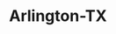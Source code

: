 ---
title: Arlington-TX
slug: arlington-tx
f_state:
- cms/state/texas.md
f_locations:
- cms/payday-loan/24-hour-check-cashiers-92.md
- cms/payday-loan/24-hour-check-cashiers-96.md
- cms/payday-loan/a-bc-money-transactions-304.md
- cms/payday-loan/advance-america-2319.md
- cms/payday-loan/advance-america-2356.md
- cms/payday-loan/advance-america-2357.md
- cms/payday-loan/advance-america-2358.md
- cms/payday-loan/advance-america-2359.md
- cms/payday-loan/advance-america-2360.md
- cms/payday-loan/advance-america-2361.md
- cms/payday-loan/america-transfers-inc-4135.md
- cms/payday-loan/any-kind-check-cashing-centers-4617.md
- cms/payday-loan/associated-check-protection-4852.md
- cms/payday-loan/cars-n-cash-inc-6077.md
- cms/payday-loan/cash-advantedge-6631.md
- cms/payday-loan/cash-america-inc-6685.md
- cms/payday-loan/cash-boys-inc-6753.md
- cms/payday-loan/cash-now-rto-8152.md
- cms/payday-loan/cash-store-8575.md
- cms/payday-loan/check-go-9959.md
- cms/payday-loan/check-mart-of-texas-13800.md
- cms/payday-loan/checks-cashed-any-kind-14598.md
- cms/payday-loan/comm-cash-15184.md
- cms/payday-loan/commerce-clearing-company-llc-15187.md
- cms/payday-loan/exchange-funding-inc-16869.md
- cms/payday-loan/extra-cash-17216.md
- cms/payday-loan/extra-cash-17217.md
- cms/payday-loan/extra-cash-17218.md
- cms/payday-loan/fast-cash-17624.md
- cms/payday-loan/fastcashdiamonds-co-17925.md
- cms/payday-loan/first-cash-advance-18470.md
- cms/payday-loan/first-cash-advance-18479.md
- cms/payday-loan/first-cash-advance-18480.md
- cms/payday-loan/first-cash-advance-18481.md
- cms/payday-loan/first-cash-financial-svcs-inc-18523.md
- cms/payday-loan/first-cash-pawn-18528.md
- cms/payday-loan/insta-cash-19574.md
- cms/payday-loan/insta-cash-19590.md
- cms/payday-loan/ixe-dollar-express-19757.md
- cms/payday-loan/mr-payroll-22218.md
- cms/payday-loan/mr-payroll-22250.md
- cms/payday-loan/mr-payroll-22251.md
- cms/payday-loan/mr-payroll-22252.md
- cms/payday-loan/mr-payroll---arlington-22275.md
- cms/payday-loan/on-time-pay-llc-23254.md
- cms/payday-loan/pnj-ambheti-inc-24456.md
- cms/payday-loan/premier-check-systems-24589.md
- cms/payday-loan/quik-cash-25458.md
- cms/payday-loan/quik-cash-25461.md
- cms/payday-loan/quik-cash-express-25577.md
- cms/payday-loan/rent-a-center-25938.md
- cms/payday-loan/rent-a-center-25942.md
- cms/payday-loan/speed-cash-26629.md
- cms/payday-loan/speedy-cash-26747.md
updated-on: '2024-05-30T13:41:28.615Z'
created-on: '2024-05-30T13:41:28.615Z'
published-on: '2024-05-30T13:54:32.469Z'
f_city: Arlington
layout: '[city].html'
tags: city
---